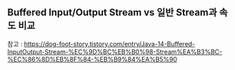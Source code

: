 

## Buffered Input/Output Stream vs 일반 Stream과 속도 비교 

참고 :
https://dog-foot-story.tistory.com/entry/Java-14-Buffered-InputOutput-Stream-%EC%9D%BC%EB%B0%98-Stream%EA%B3%BC-%EC%86%8D%EB%8F%84-%EB%B9%84%EA%B5%90
